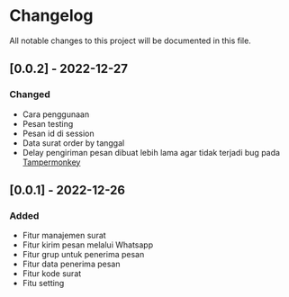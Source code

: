 # Changelog
All notable changes to this project will be documented in this file.

## [0.0.2] - 2022-12-27
### Changed
- Cara penggunaan
- Pesan testing
- Pesan id di session
- Data surat order by tanggal
- Delay pengiriman pesan dibuat lebih lama agar tidak terjadi bug pada [Tampermonkey](https://www.tampermonkey.net/faq.php#Q208)

## [0.0.1] - 2022-12-26
### Added
- Fitur manajemen surat
- Fitur kirim pesan melalui Whatsapp
- Fitur grup untuk penerima pesan
- Fitur data penerima pesan
- Fitur kode surat
- Fitu setting